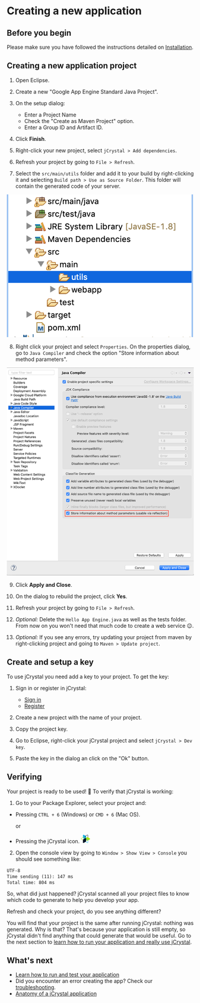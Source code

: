 # Creating a new application

## Before you begin

Please make sure you have followed the instructions detailed on [Installation](installation.md).

## Creating a new application project

1. Open Eclipse.

2. Create a new "Google App Engine Standard Java Project". 

3. On the setup dialog:
    - Enter a Project Name 
    - Check the "Create as Maven Project" option.
    - Enter a Group ID and Artifact ID.

4. Click **Finish**. 

5. Right-click your new project, select `jCrystal > Add dependencies`. 

6. Refresh your project by going to `File > Refresh`.

7. Select the `src/main/utils` folder and add it to your build by right-clicking it and selecting `Build path > Use as Source Folder`. This folder will contain the generated code of your server.

![Utils folder](https://github.com/CrystalTechSAS/jcrystal_documentation/raw/master/images/utils_folder.png "Utils folder")

8. Right click your project and select `Properties`. On the properties dialog, go to `Java Compiler` and check the option "Store information about method parameters". 

![Store information about method parameters](https://github.com/CrystalTechSAS/jcrystal_documentation/raw/master/images/store_information.png "Store information about method parameters")

9. Click **Apply and Close**. 

10. On the dialog to rebuild the project, click **Yes**.

11. Refresh your project by going to `File > Refresh`.

12. _Optional:_ Delete the `Hello App Engine.java` as well as the tests folder. From now on you won't need that much code to create a web service :wink:. 

13. _Optional:_ If you see any errors, try updating your project from maven by right-clicking project and going to `Maven > Update project`.

## Create and setup a key

To use jCrystal you need add a key to your project. To get the key:

1. Sign in or register in jCrystal:
    - [Sign in](https://jcrystal.dev/#/index/login)
    - [Register](https://jcrystal.dev/#/index/registry)

2. Create a new project with the name of your project.

3. Copy the project key.

4. Go to Eclipse, right-click your jCrystal project and select `jCrystal > Dev key`.

5. Paste the key in the dialog an click on the "Ok" button.

## Verifying
Your project is ready to be used! :tada: To verify that jCrystal is working:

1. Go to your Package Explorer, select your project and: 
- Pressing  `CTRL + 6` (Windows) or `CMD + 6` (Mac OS).

    or
- Pressing the jCrystal icon. ![jCrystal Logo](https://github.com/CrystalTechSAS/jcrystal_documentation/raw/master/images/logo_min.png "jCrystal Logo")

2. Open the console view by going to `Window > Show View > Console` you should see something like:

```
UTF-8
Time sending (11): 147 ms
Total time: 804 ms
```

So, what did just happened? jCrystal scanned all your project files to know which code to generate to help you develop your app. 

Refresh and check your project, do you see anything different? 

You will find that your project is the same after running jCrystal: nothing was generated. Why is that? That's because your application is still empty, so jCrystal didn't find anything that could generate that would be useful. Go to the next section to [learn how to run your application and really use jCrystal](run_test.md).


## What's next
- [Learn how to run and test your application](run_test.md) 
- Did you encounter an error creating the app? Check our [troubleshooting](troubleshooting.md). 
- [Anatomy of a jCrystal application](anatomy.md) 